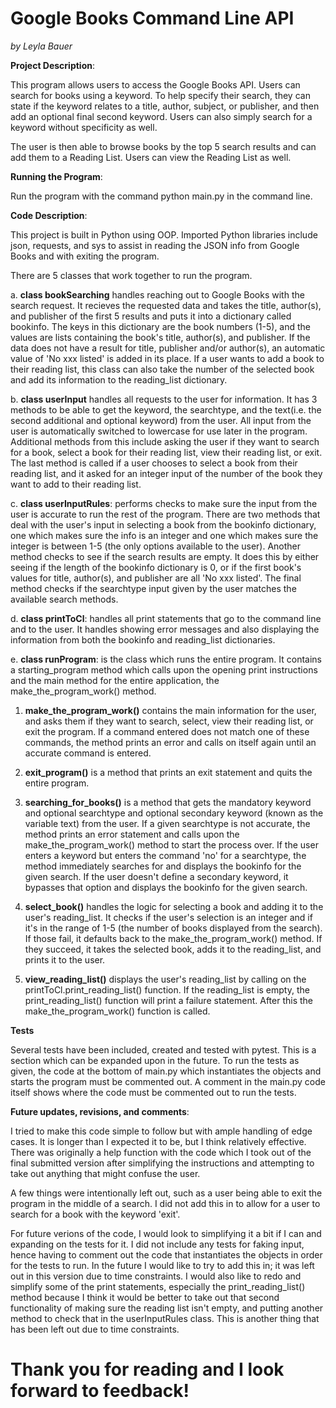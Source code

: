 
# Google Books Command Line API
*by Leyla Bauer*


**Project Description**:

This program allows users to access the Google Books API. Users can search for books using a keyword. To help specify their search, they can state if the keyword relates to a title, author, subject, or publisher, and then add an optional final second keyword. Users can also simply search for a keyword without specificity as well.

The user is then able to browse books by the top 5 search results and can add them to a Reading List. Users can view the Reading List as well.

**Running the Program**:

Run the program with the command python main.py in the command line.

**Code Description**:

This project is built in Python using OOP. Imported Python libraries include json, requests, and sys to assist in reading the JSON info from Google Books and with exiting the program.

There are 5 classes that work together to run the program.

a. **class bookSearching** handles reaching out to Google Books with the search request. It recieves the requested data and takes the title, author(s), and publisher of the first 5 results and puts it into a dictionary called bookinfo. The keys in this dictionary are the book numbers (1-5), and the values are lists containing the book's title, author(s), and publisher. If the data does not have a result for title, publisher and/or author(s), an automatic value of 'No xxx listed' is added in its place. If a user wants to add a book to their reading list, this class can also take the number of the selected book and add its information to the reading_list dictionary.

b. **class userInput** handles all requests to the user for information. It has 3 methods to be able to get the keyword, the searchtype, and the text(i.e. the second additional and optional keyword) from the user. All input from the user is automatically switched to lowercase for use later in the program.
Additional methods from this include asking the user if they want to search for a book, select a book for their reading list, view their reading list, or exit. The last method is called if a user chooses to select a book from their reading list, and it asked for an integer input of the number of the book they want to add to their reading list.

c. **class userInputRules**: performs checks to make sure the input from the user is accurate to run the rest of the program. There are two methods that deal with the user's input in selecting a book from the bookinfo dictionary, one which makes sure the info is an integer and one which makes sure the integer is between 1-5 (the only options available to the user).
Another method checks to see if the search results are empty. It does this by either seeing if the length of the bookinfo dictionary is 0, or if the first book's values for title, author(s), and publisher are all 'No xxx listed'. 
The final method checks if the searchtype input given by the user matches the available search methods.

d. **class printToCl**: handles all print statements that go to the command line and to the user. It handles showing error messages and also displaying the information from both the bookinfo and reading_list dictionaries.

e. **class runProgram**: is the class which runs the entire program. It contains a starting_program method which calls upon the opening print instructions and the main method for the entire application, the make_the_program_work() method.

1. **make_the_program_work()** contains the main information for the user, and asks them if they want to search, select, view their reading list, or exit the program. If a command entered does not match one of these commands, the method prints an error and calls on itself again until an accurate command is entered.

2. **exit_program()** is a method that prints an exit statement and quits the entire program.

3. **searching_for_books()** is a method that gets the mandatory keyword and optional searchtype and optional secondary keyword (known as the variable text) from the user. If a given searchtype is not accurate, the method prints an error statement and calls upon the make_the_program_work() method to start the process over. If the user enters a keyword but enters the command 'no' for a searchtype, the method immediately searches for and displays the bookinfo for the given search. If the user doesn't define a secondary keyword, it bypasses that option and displays the bookinfo for the given search.

4. **select_book()** handles the logic for selecting a book and adding it to the user's reading_list. It checks if the user's selection is an integer and if it's in the range of 1-5 (the number of books displayed from the search). If those fail, it defaults back to the make_the_program_work() method. If they succeed, it takes the selected book, adds it to the reading_list, and prints it to the user.

5. **view_reading_list()** displays the user's reading_list by calling on the printToCl.print_reading_list() function. If the reading_list is empty, the print_reading_list() function will print a failure statement. After this the make_the_program_work() function is called.


**Tests**

Several tests have been included, created and tested with pytest. This is a section which can be expanded upon in the future. To run the tests as given, the code at the bottom of main.py which instantiates the objects and starts the program must be commented out. A comment in the main.py code itself shows where the code must be commented out to run the tests.

**Future updates, revisions, and comments**:

I tried to make this code simple to follow but with ample handling of edge cases. It is longer than I expected it to be, but I think relatively effective. There was originally a help function with the code which I took out of the final submitted version after simplifying the instructions and attempting to take out anything that might confuse the user. 

A few things were intentionally left out, such as a user being able to exit the program in the middle of a search. I did not add this in to allow for a user to search for a book with the keyword 'exit'.

For future verions of the code, I would look to simplifying it a bit if I can and expanding on the tests for it. I did not include any tests for faking input, hence having to comment out the code that instantiates the objects in order for the tests to run. In the future I would like to try to add this in; it was left out in this version due to time constraints. I would also like to redo and simplify some of the print statements, especially the print_reading_list() method because I think it would be better to take out that second functionality of making sure the reading list isn't empty, and putting another method to check that in the userInputRules class. This is another thing that has been left out due to time constraints. 

# Thank you for reading and I look forward to feedback!

